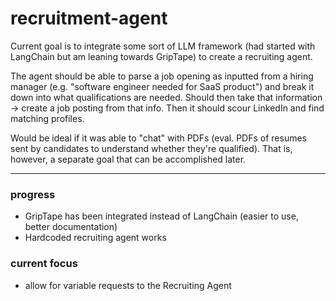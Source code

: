 # recruitment-agent
Current goal is to integrate some sort of LLM framework (had started with LangChain but am leaning towards GripTape) to create a recruiting agent. 

The agent should be able to parse a job opening as inputted from a hiring manager (e.g. "software engineer needed for SaaS product") and break it down into what qualifications are needed. Should then take that information -> create a job posting from that info. Then it should scour LinkedIn and find matching profiles. 

Would be ideal if it was able to "chat" with PDFs (eval. PDFs of resumes sent by candidates to understand whether they're qualified). That is, however, a separate goal that can be accomplished later. 


---- 
### progress
* GripTape has been integrated instead of LangChain (easier to use, better documentation)
* Hardcoded recruiting agent works

### current focus
* allow for variable requests to the Recruiting Agent
